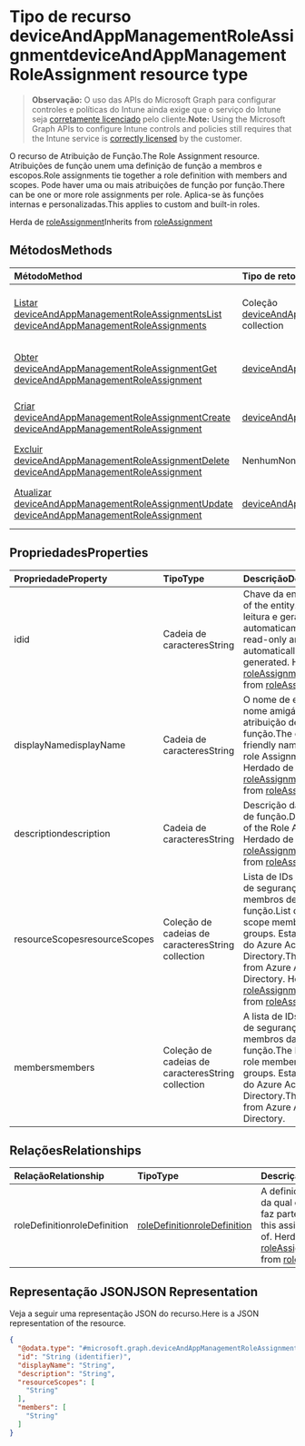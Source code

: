 # <a name="deviceandappmanagementroleassignment-resource-type"></a><span data-ttu-id="cd19d-101">Tipo de recurso deviceAndAppManagementRoleAssignment</span><span class="sxs-lookup"><span data-stu-id="cd19d-101">deviceAndAppManagementRoleAssignment resource type</span></span>

> <span data-ttu-id="cd19d-102">**Observação:** O uso das APIs do Microsoft Graph para configurar controles e políticas do Intune ainda exige que o serviço do Intune seja [corretamente licenciado](https://go.microsoft.com/fwlink/?linkid=839381) pelo cliente.</span><span class="sxs-lookup"><span data-stu-id="cd19d-102">**Note:** Using the Microsoft Graph APIs to configure Intune controls and policies still requires that the Intune service is [correctly licensed](https://go.microsoft.com/fwlink/?linkid=839381) by the customer.</span></span>

<span data-ttu-id="cd19d-103">O recurso de Atribuição de Função.</span><span class="sxs-lookup"><span data-stu-id="cd19d-103">The Role Assignment resource.</span></span> <span data-ttu-id="cd19d-104">Atribuições de função unem uma definição de função a membros e escopos.</span><span class="sxs-lookup"><span data-stu-id="cd19d-104">Role assignments tie together a role definition with members and scopes.</span></span> <span data-ttu-id="cd19d-105">Pode haver uma ou mais atribuições de função por função.</span><span class="sxs-lookup"><span data-stu-id="cd19d-105">There can be one or more role assignments per role.</span></span> <span data-ttu-id="cd19d-106">Aplica-se às funções internas e personalizadas.</span><span class="sxs-lookup"><span data-stu-id="cd19d-106">This applies to custom and built-in roles.</span></span>

<span data-ttu-id="cd19d-107">Herda de [roleAssignment](../resources/intune_rbac_roleassignment.md)</span><span class="sxs-lookup"><span data-stu-id="cd19d-107">Inherits from [roleAssignment](../resources/intune_rbac_roleassignment.md)</span></span>

## <a name="methods"></a><span data-ttu-id="cd19d-108">Métodos</span><span class="sxs-lookup"><span data-stu-id="cd19d-108">Methods</span></span>
|<span data-ttu-id="cd19d-109">Método</span><span class="sxs-lookup"><span data-stu-id="cd19d-109">Method</span></span>|<span data-ttu-id="cd19d-110">Tipo de retorno</span><span class="sxs-lookup"><span data-stu-id="cd19d-110">Return Type</span></span>|<span data-ttu-id="cd19d-111">Descrição</span><span class="sxs-lookup"><span data-stu-id="cd19d-111">Description</span></span>|
|:---|:---|:---|
|[<span data-ttu-id="cd19d-112">Listar deviceAndAppManagementRoleAssignments</span><span class="sxs-lookup"><span data-stu-id="cd19d-112">List deviceAndAppManagementRoleAssignments</span></span>](../api/intune_rbac_deviceandappmanagementroleassignment_list.md)|<span data-ttu-id="cd19d-113">Coleção [deviceAndAppManagementRoleAssignment](../resources/intune_rbac_deviceandappmanagementroleassignment.md)</span><span class="sxs-lookup"><span data-stu-id="cd19d-113">[deviceAndAppManagementRoleAssignment](../resources/intune_rbac_deviceandappmanagementroleassignment.md) collection</span></span>|<span data-ttu-id="cd19d-114">Lista propriedades e relações dos objetos [deviceAndAppManagementRoleAssignment](../resources/intune_rbac_deviceandappmanagementroleassignment.md).</span><span class="sxs-lookup"><span data-stu-id="cd19d-114">List properties and relationships of the [deviceAndAppManagementRoleAssignment](../resources/intune_rbac_deviceandappmanagementroleassignment.md) objects.</span></span>|
|[<span data-ttu-id="cd19d-115">Obter deviceAndAppManagementRoleAssignment</span><span class="sxs-lookup"><span data-stu-id="cd19d-115">Get deviceAndAppManagementRoleAssignment</span></span>](../api/intune_rbac_deviceandappmanagementroleassignment_get.md)|[<span data-ttu-id="cd19d-116">deviceAndAppManagementRoleAssignment</span><span class="sxs-lookup"><span data-stu-id="cd19d-116">deviceAndAppManagementRoleAssignment</span></span>](../resources/intune_rbac_deviceandappmanagementroleassignment.md)|<span data-ttu-id="cd19d-117">Propriedades de leitura e relações do objeto [deviceAndAppManagementRoleAssignment](../resources/intune_rbac_deviceandappmanagementroleassignment.md).</span><span class="sxs-lookup"><span data-stu-id="cd19d-117">Read properties and relationships of the [deviceAndAppManagementRoleAssignment](../resources/intune_rbac_deviceandappmanagementroleassignment.md) object.</span></span>|
|[<span data-ttu-id="cd19d-118">Criar deviceAndAppManagementRoleAssignment</span><span class="sxs-lookup"><span data-stu-id="cd19d-118">Create deviceAndAppManagementRoleAssignment</span></span>](../api/intune_rbac_deviceandappmanagementroleassignment_create.md)|[<span data-ttu-id="cd19d-119">deviceAndAppManagementRoleAssignment</span><span class="sxs-lookup"><span data-stu-id="cd19d-119">deviceAndAppManagementRoleAssignment</span></span>](../resources/intune_rbac_deviceandappmanagementroleassignment.md)|<span data-ttu-id="cd19d-120">Cria um novo objeto [deviceAndAppManagementRoleAssignment](../resources/intune_rbac_deviceandappmanagementroleassignment.md).</span><span class="sxs-lookup"><span data-stu-id="cd19d-120">Create a new [deviceAndAppManagementRoleAssignment](../resources/intune_rbac_deviceandappmanagementroleassignment.md) object.</span></span>|
|[<span data-ttu-id="cd19d-121">Excluir deviceAndAppManagementRoleAssignment</span><span class="sxs-lookup"><span data-stu-id="cd19d-121">Delete deviceAndAppManagementRoleAssignment</span></span>](../api/intune_rbac_deviceandappmanagementroleassignment_delete.md)|<span data-ttu-id="cd19d-122">Nenhum</span><span class="sxs-lookup"><span data-stu-id="cd19d-122">None</span></span>|<span data-ttu-id="cd19d-123">Exclui um [deviceAndAppManagementRoleAssignment](../resources/intune_rbac_deviceandappmanagementroleassignment.md).</span><span class="sxs-lookup"><span data-stu-id="cd19d-123">Deletes a [deviceAndAppManagementRoleAssignment](../resources/intune_rbac_deviceandappmanagementroleassignment.md).</span></span>|
|[<span data-ttu-id="cd19d-124">Atualizar deviceAndAppManagementRoleAssignment</span><span class="sxs-lookup"><span data-stu-id="cd19d-124">Update deviceAndAppManagementRoleAssignment</span></span>](../api/intune_rbac_deviceandappmanagementroleassignment_update.md)|[<span data-ttu-id="cd19d-125">deviceAndAppManagementRoleAssignment</span><span class="sxs-lookup"><span data-stu-id="cd19d-125">deviceAndAppManagementRoleAssignment</span></span>](../resources/intune_rbac_deviceandappmanagementroleassignment.md)|<span data-ttu-id="cd19d-126">Atualiza as propriedades de um objeto [deviceAndAppManagementRoleAssignment](../resources/intune_rbac_deviceandappmanagementroleassignment.md).</span><span class="sxs-lookup"><span data-stu-id="cd19d-126">Update the properties of a [deviceAndAppManagementRoleAssignment](../resources/intune_rbac_deviceandappmanagementroleassignment.md) object.</span></span>|

## <a name="properties"></a><span data-ttu-id="cd19d-127">Propriedades</span><span class="sxs-lookup"><span data-stu-id="cd19d-127">Properties</span></span>
|<span data-ttu-id="cd19d-128">Propriedade</span><span class="sxs-lookup"><span data-stu-id="cd19d-128">Property</span></span>|<span data-ttu-id="cd19d-129">Tipo</span><span class="sxs-lookup"><span data-stu-id="cd19d-129">Type</span></span>|<span data-ttu-id="cd19d-130">Descrição</span><span class="sxs-lookup"><span data-stu-id="cd19d-130">Description</span></span>|
|:---|:---|:---|
|<span data-ttu-id="cd19d-131">id</span><span class="sxs-lookup"><span data-stu-id="cd19d-131">id</span></span>|<span data-ttu-id="cd19d-132">Cadeia de caracteres</span><span class="sxs-lookup"><span data-stu-id="cd19d-132">String</span></span>|<span data-ttu-id="cd19d-133">Chave da entidade.</span><span class="sxs-lookup"><span data-stu-id="cd19d-133">Key of the entity.</span></span> <span data-ttu-id="cd19d-134">É somente leitura e gerada automaticamente.</span><span class="sxs-lookup"><span data-stu-id="cd19d-134">This is read-only and automatically generated.</span></span> <span data-ttu-id="cd19d-135">Herdado de [roleAssignment](../resources/intune_rbac_roleassignment.md)</span><span class="sxs-lookup"><span data-stu-id="cd19d-135">Inherited from [roleAssignment](../resources/intune_rbac_roleassignment.md)</span></span>|
|<span data-ttu-id="cd19d-136">displayName</span><span class="sxs-lookup"><span data-stu-id="cd19d-136">displayName</span></span>|<span data-ttu-id="cd19d-137">Cadeia de caracteres</span><span class="sxs-lookup"><span data-stu-id="cd19d-137">String</span></span>|<span data-ttu-id="cd19d-138">O nome de exibição ou nome amigável da atribuição de função.</span><span class="sxs-lookup"><span data-stu-id="cd19d-138">The display or friendly name of the role Assignment.</span></span> <span data-ttu-id="cd19d-139">Herdado de [roleAssignment](../resources/intune_rbac_roleassignment.md)</span><span class="sxs-lookup"><span data-stu-id="cd19d-139">Inherited from [roleAssignment](../resources/intune_rbac_roleassignment.md)</span></span>|
|<span data-ttu-id="cd19d-140">description</span><span class="sxs-lookup"><span data-stu-id="cd19d-140">description</span></span>|<span data-ttu-id="cd19d-141">Cadeia de caracteres</span><span class="sxs-lookup"><span data-stu-id="cd19d-141">String</span></span>|<span data-ttu-id="cd19d-142">Descrição da atribuição de função.</span><span class="sxs-lookup"><span data-stu-id="cd19d-142">Description of the Role Assignment.</span></span> <span data-ttu-id="cd19d-143">Herdado de [roleAssignment](../resources/intune_rbac_roleassignment.md)</span><span class="sxs-lookup"><span data-stu-id="cd19d-143">Inherited from [roleAssignment](../resources/intune_rbac_roleassignment.md)</span></span>|
|<span data-ttu-id="cd19d-144">resourceScopes</span><span class="sxs-lookup"><span data-stu-id="cd19d-144">resourceScopes</span></span>|<span data-ttu-id="cd19d-145">Coleção de cadeias de caracteres</span><span class="sxs-lookup"><span data-stu-id="cd19d-145">String collection</span></span>|<span data-ttu-id="cd19d-146">Lista de IDs de grupos de segurança de membros de escopo da função.</span><span class="sxs-lookup"><span data-stu-id="cd19d-146">List of ids of role scope member security groups.</span></span>  <span data-ttu-id="cd19d-147">Estas são as IDs do Azure Active Directory.</span><span class="sxs-lookup"><span data-stu-id="cd19d-147">These are IDs from Azure Active Directory.</span></span> <span data-ttu-id="cd19d-148">Herdado de [roleAssignment](../resources/intune_rbac_roleassignment.md)</span><span class="sxs-lookup"><span data-stu-id="cd19d-148">Inherited from [roleAssignment](../resources/intune_rbac_roleassignment.md)</span></span>|
|<span data-ttu-id="cd19d-149">members</span><span class="sxs-lookup"><span data-stu-id="cd19d-149">members</span></span>|<span data-ttu-id="cd19d-150">Coleção de cadeias de caracteres</span><span class="sxs-lookup"><span data-stu-id="cd19d-150">String collection</span></span>|<span data-ttu-id="cd19d-151">A lista de IDs de grupos de segurança de membros da função.</span><span class="sxs-lookup"><span data-stu-id="cd19d-151">The list of ids of role member security groups.</span></span> <span data-ttu-id="cd19d-152">Estas são as IDs do Azure Active Directory.</span><span class="sxs-lookup"><span data-stu-id="cd19d-152">These are IDs from Azure Active Directory.</span></span>|

## <a name="relationships"></a><span data-ttu-id="cd19d-153">Relações</span><span class="sxs-lookup"><span data-stu-id="cd19d-153">Relationships</span></span>
|<span data-ttu-id="cd19d-154">Relação</span><span class="sxs-lookup"><span data-stu-id="cd19d-154">Relationship</span></span>|<span data-ttu-id="cd19d-155">Tipo</span><span class="sxs-lookup"><span data-stu-id="cd19d-155">Type</span></span>|<span data-ttu-id="cd19d-156">Descrição</span><span class="sxs-lookup"><span data-stu-id="cd19d-156">Description</span></span>|
|:---|:---|:---|
|<span data-ttu-id="cd19d-157">roleDefinition</span><span class="sxs-lookup"><span data-stu-id="cd19d-157">roleDefinition</span></span>|[<span data-ttu-id="cd19d-158">roleDefinition</span><span class="sxs-lookup"><span data-stu-id="cd19d-158">roleDefinition</span></span>](../resources/intune_rbac_roledefinition.md)|<span data-ttu-id="cd19d-159">A definição de função da qual essa atribuição faz parte.</span><span class="sxs-lookup"><span data-stu-id="cd19d-159">Role definition this assignment is part of.</span></span> <span data-ttu-id="cd19d-160">Herdado de [roleAssignment](../resources/intune_rbac_roleassignment.md)</span><span class="sxs-lookup"><span data-stu-id="cd19d-160">Inherited from [roleAssignment](../resources/intune_rbac_roleassignment.md)</span></span>|

## <a name="json-representation"></a><span data-ttu-id="cd19d-161">Representação JSON</span><span class="sxs-lookup"><span data-stu-id="cd19d-161">JSON Representation</span></span>
<span data-ttu-id="cd19d-162">Veja a seguir uma representação JSON do recurso.</span><span class="sxs-lookup"><span data-stu-id="cd19d-162">Here is a JSON representation of the resource.</span></span>
<!-- {
  "blockType": "resource",
  "keyProperty": "id",
  "@odata.type": "microsoft.graph.deviceAndAppManagementRoleAssignment"
}
-->
``` json
{
  "@odata.type": "#microsoft.graph.deviceAndAppManagementRoleAssignment",
  "id": "String (identifier)",
  "displayName": "String",
  "description": "String",
  "resourceScopes": [
    "String"
  ],
  "members": [
    "String"
  ]
}
```



